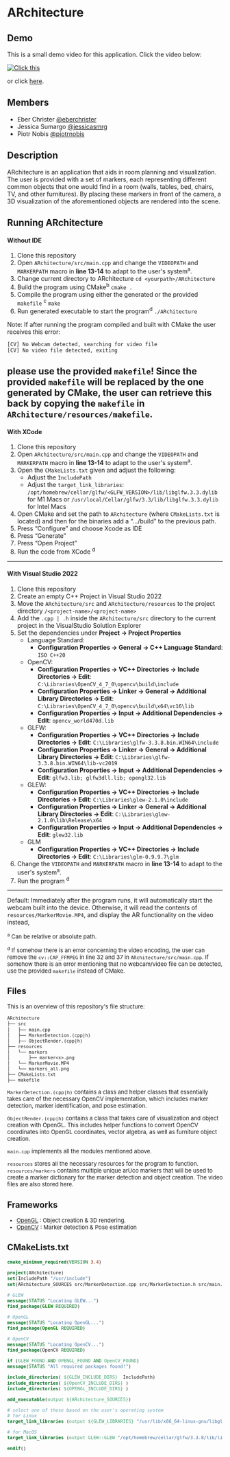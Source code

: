 

# ARchitecture

## Demo
This is a small demo video for this application. Click the video below:

[![Click this](https://img.youtube.com/vi/IomnGpExPE4/hqdefault.jpg)](https://www.youtube.com/embed/IomnGpExPE4)

or click [here](https://www.youtube.com/watch?v=IomnGpExPE4).



## Members
- Eber Christer [@eberchrister](https://github.com/eberchrister)
- Jessica Sumargo [@jessicasmrg](https://github.com/jessicasmrg)
- Piotr Nobis [@piotrnobis](https://github.com/piotrnobis)


## Description

ARchitecture is an application that aids in room planning and visualization. The user is provided with a set of markers, each representing different common objects that one would find in a room (walls, tables, bed, chairs, TV, and other furnitures). By placing these markers in front of the camera, a 3D visualization of the aforementioned objects are rendered into the scene.


## Running ARchitecture
#### Without IDE
1. Clone this repository
2. Open `ARchitecture/src/main.cpp` and change the `VIDEOPATH` and `MARKERPATH` macro in **line 13-14** to adapt to the user's system<sup>a</sup>.
3. Change current directory to ARchitecture `cd <yourpath>/ARchitecture`
4. Build the program using CMake<sup>b</sup> `cmake .`
5. Compile the program using either the generated or the provided `makefile` <sup>c</sup> `make`
6. Run generated executable to start the program<sup>d</sup> `./ARchitecture`

Note: If after running the program compiled and built with CMake the user receives this error:  
```
[CV] No Webcam detected, searching for video file
[CV] No video file detected, exiting
``` 
please use the provided `makefile`! Since the provided `makefile` will be replaced by the one generated by CMake, the user can retrieve this back by copying the `makefile` in `ARchitecture/resources/makefile`.
---
#### With XCode
1. Clone this repository
2. Open `ARchitecture/src/main.cpp` and change the `VIDEOPATH` and `MARKERPATH` macro in **line 13-14** to adapt to the user's system<sup>a</sup>.
3. Open the `CMakeLists.txt` given and adjust the following:
	- Adjust the `IncludePath`
	- Adjust the `target_link_libraries`:<br> `/opt/homebrew/cellar/glfw/<GLFW_VERSION>/lib/libglfw.3.3.dylib` for M1 Macs or `/usr/local/Cellar/glfw/3.3/lib/libglfw.3.3.dylib` for Intel Macs
4. Open CMake and set the path to `ARchitecture` (where `CMakeLists.txt` is located) and then for the binaries add a “.../build” to the previous path. 
5. Press “Configure” and choose Xcode as IDE
6. Press “Generate”
7. Press “Open Project”
8. Run the code from XCode <sup>d</sup>
---
#### With Visual Studio 2022
1. Clone this repository
2. Create an empty C++ Project in Visual Studio 2022
3. Move the `ARchitecture/src` and `ARchitecture/resources` to the project directory `/<project-name>/<project-name>`
4. Add the `.cpp | .h`  inside the `ARchitecture/src` directory to the current project in the VisualStudio Solution Explorer
5. Set the dependencies under **Project -> Project Properties**
	- Language Standard: 
		- **Configuration Properties -> General -> C++ Language Standard**: `ISO C++20`
	- OpenCV:
		- **Configuration Properties -> VC++ Directories -> Include Directories -> Edit**: `C:\Libraries\OpenCV_4_7_0\opencv\build\include`
		- **Configuration Properties -> Linker -> General -> Additional Library Directories -> Edit**: `C:\Libraries\OpenCV_4_7_0\opencv\build\x64\vc16\lib`
		- **Configuration Properties -> Input -> Additional Dependencies -> Edit**: `opencv_world470d.lib`
	- GLFW:
		- **Configuration Properties -> VC++ Directories -> Include Directories -> Edit**: `C:\Libraries\glfw-3.3.8.bin.WIN64\include`
		- **Configuration Properties -> Linker -> General -> Additional Library Directories -> Edit**: `C:\Libraries\glfw-3.3.8.bin.WIN64\lib-vc2019`
		- **Configuration Properties -> Input -> Additional Dependencies -> Edit**: `glfw3.lib; glfw3dll.lib; opengl32.lib`
	- GLEW:
		- **Configuration Properties -> VC++ Directories -> Include Directories -> Edit**: `C:\Libraries\glew-2.1.0\include`
		- **Configuration Properties -> Linker -> General -> Additional Library Directories -> Edit**: `C:\Libraries\glew-2.1.0\lib\Release\x64`
		- **Configuration Properties -> Input -> Additional Dependencies -> Edit**: `glew32.lib`
	-	GLM
		- **Configuration Properties -> VC++ Directories -> Include Directories -> Edit**: `C:\Libraries\glm-0.9.9.7\glm`
6. Change the `VIDEOPATH` and `MARKERPATH` macro in **line 13-14** to adapt to the user's system<sup>a</sup>.
7. Run the program <sup>d</sup>
---
Default: Immediately after the program runs, it will automatically start the webcam built into the device. Otherwise, it will read the contents of `resources/MarkerMovie.MP4`, and display the AR functionality on the video instead,

<font size="2"> <sup>a</sup> Can be relative or absolute path. 

<font size="2"> <sup>d</sup> If somehow there is an error concerning the video encoding, the user can remove the `cv::CAP_FFMPEG` in line 32 and 37 in `ARchitecture/src/main.cpp`. If somehow there is an error mentioning that no webcam/video file can be detected, use the provided `makefile` instead of CMake.


## Files
This is an overview of this repository's file structure:
``` txt
ARchitecture
├── src
│   ├── main.cpp
│   ├── MarkerDetection.(cpp|h)
│   ├── ObjectRender.(cpp|h)
├── resources
│   └── markers
│       ├── marker<x>.png
│   └── MarkerMovie.MP4	
│   └── markers_all.png	
├── CMakeLists.txt
├── makefile
```
`MarkerDetection.(cpp|h)` contains a class and helper classes that essentially takes care of the necessary OpenCV implementation, which includes marker detection, marker identification, and pose estimation. 

`ObjectRender.(cpp|h)` contains a class that takes care of visualization and object creation with OpenGL. This includes helper functions to convert OpenCV coordinates into OpenGL coordinates, vector algebra, as well as furniture object creation.

`main.cpp` implements all the modules mentioned above.

`resources` stores all the necessary resources for the program to function. `resources/markers` contains multiple unique arUco markers that will be used to create a marker dictionary for the marker detection and object creation. The video files are also stored here.


## Frameworks
- [OpenGL](https://www.genome.gov/) : Object creation & 3D rendering.
- [OpenCV](https://opencv.org/) : Marker detection & Pose estimation





## CMakeLists.txt
``` CMake
cmake_minimum_required(VERSION 3.4)

project(ARchitecture)
set(IncludePath "/usr/include")
set(ARchitecture_SOURCES src/MarkerDetection.cpp src/MarkerDetection.h src/main.cpp)

# GLEW
message(STATUS "Locating GLEW...")
find_package(GLEW REQUIRED)

# OpenGL
message(STATUS "Locating OpenGL...")
find_package(OpenGL REQUIRED)

# OpenCV
message(STATUS "Locating OpenCV...")
find_package(OpenCV REQUIRED)

if (GLEW_FOUND AND OPENGL_FOUND AND OpenCV_FOUND)
message(STATUS "All required packages found!")

include_directories( ${GLEW_INCLUDE_DIRS}  IncludePath)
include_directories( ${OpenCV_INCLUDE_DIRS} )
include_directories( ${OPENGL_INCLUDE_DIRS} )

add_executable(output ${ARchitecture_SOURCES})

# select one of these based on the user's operating system
# for Linux
target_link_libraries (output ${GLEW_LIBRARIES} "/usr/lib/x86_64-linux-gnu/libglfw.so" ${OPENGL_LIBRARIES} ${OpenCV_LIBS}) 

# for MacOS
target_link_libraries (output GLEW::GLEW "/opt/homebrew/cellar/glfw/3.3.8/lib/libglfw.3.3.dylib" ${OPENGL_LIBRARIES} ${OpenCV_LIBS}) 

endif()
```
